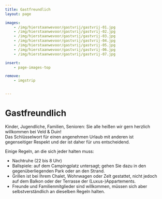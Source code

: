 ```yaml
---
title: Gastfreundlich
layout: page

images:
    - /img/hierstaanwevoor/gastvrij/gastvrij-01.jpg
    - /img/hierstaanwevoor/gastvrij/gastvrij-02.jpg
    - /img/hierstaanwevoor/gastvrij/gastvrij-03.jpg
    - /img/hierstaanwevoor/gastvrij/gastvrij-04.jpg
    - /img/hierstaanwevoor/gastvrij/gastvrij-05.jpg
    - /img/hierstaanwevoor/gastvrij/gastvrij-06.jpg
    - /img/hierstaanwevoor/gastvrij/gastvrij-07.jpg

insert:
    - page-images-top

remove:
    - imgstrip
    

---
```


# Gastfreundlich

Kinder, Jugendliche, Familien, Senioren: Sie alle heißen wir gern herzlich willkommen bei Veld & Duin!<br>
Das Schlüsselwort für einen angenehmen Urlaub mit anderen ist gegenseitiger Respekt und der ist daher für uns entscheidend.

Einige Regeln, an die sich jeder halten muss:

- Nachtruhe (22 bis 8 Uhr)
- Ballspiele: auf dem Campingplatz untersagt; gehen Sie dazu in den gegenüberliegenden Park oder an den Strand.
- Grillen ist bei Ihrem Chalet, Wohnwagen oder Zelt gestattet, nicht jedoch auf dem Balkon oder der Terrasse der (Luxus-)Appartements. 
- Freunde und Familienmitglieder sind willkommen, müssen sich aber selbstverständlich an dieselben Regeln halten.

